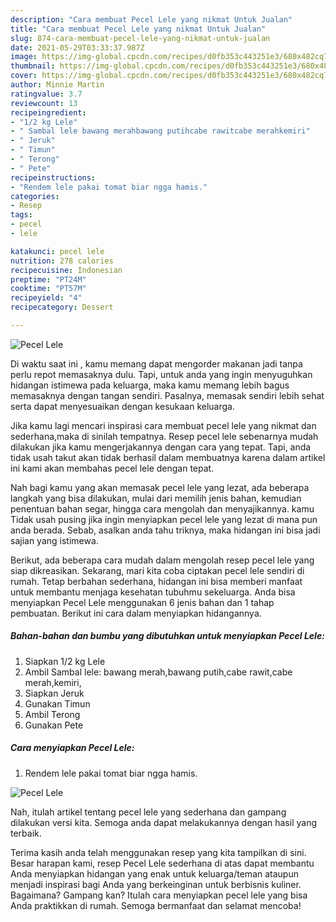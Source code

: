 ```yaml
---
description: "Cara membuat Pecel Lele yang nikmat Untuk Jualan"
title: "Cara membuat Pecel Lele yang nikmat Untuk Jualan"
slug: 874-cara-membuat-pecel-lele-yang-nikmat-untuk-jualan
date: 2021-05-29T03:33:37.987Z
image: https://img-global.cpcdn.com/recipes/d0fb353c443251e3/680x482cq70/pecel-lele-foto-resep-utama.jpg
thumbnail: https://img-global.cpcdn.com/recipes/d0fb353c443251e3/680x482cq70/pecel-lele-foto-resep-utama.jpg
cover: https://img-global.cpcdn.com/recipes/d0fb353c443251e3/680x482cq70/pecel-lele-foto-resep-utama.jpg
author: Minnie Martin
ratingvalue: 3.7
reviewcount: 13
recipeingredient:
- "1/2 kg Lele"
- " Sambal lele bawang merahbawang putihcabe rawitcabe merahkemiri"
- " Jeruk"
- " Timun"
- " Terong"
- " Pete"
recipeinstructions:
- "Rendem lele pakai tomat biar ngga hamis."
categories:
- Resep
tags:
- pecel
- lele

katakunci: pecel lele 
nutrition: 278 calories
recipecuisine: Indonesian
preptime: "PT24M"
cooktime: "PT57M"
recipeyield: "4"
recipecategory: Dessert

---
```



![Pecel Lele](https://img-global.cpcdn.com/recipes/d0fb353c443251e3/680x482cq70/pecel-lele-foto-resep-utama.jpg)

Di waktu  saat ini , kamu memang dapat mengorder makanan jadi tanpa perlu repot memasaknya dulu. Tapi, untuk anda yang ingin menyuguhkan hidangan istimewa pada keluarga, maka kamu memang lebih bagus memasaknya dengan tangan sendiri. Pasalnya, memasak sendiri lebih sehat serta dapat menyesuaikan dengan kesukaan keluarga.

Jika kamu lagi mencari inspirasi cara membuat pecel lele yang nikmat dan sederhana,maka di sinilah tempatnya. Resep pecel lele  sebenarnya mudah dilakukan jika kamu mengerjakannya dengan cara yang tepat. Tapi, anda tidak usah takut akan tidak berhasil dalam membuatnya 
karena dalam artikel ini kami akan membahas pecel lele dengan tepat.  



Nah bagi kamu yang akan memasak pecel lele yang lezat, ada beberapa langkah yang bisa dilakukan, mulai dari memilih jenis bahan, kemudian penentuan bahan segar, hingga cara mengolah dan menyajikannya. kamu Tidak usah pusing jika ingin menyiapkan pecel lele yang lezat di mana pun anda berada. Sebab, asalkan anda  tahu triknya, maka hidangan ini bisa jadi sajian yang istimewa.

Berikut, ada beberapa cara mudah dalam mengolah resep pecel lele yang siap dikreasikan. Sekarang, mari kita coba ciptakan pecel lele sendiri di rumah. Tetap berbahan sederhana, hidangan ini bisa memberi manfaat untuk membantu menjaga kesehatan tubuhmu sekeluarga. Anda bisa menyiapkan Pecel Lele menggunakan 6 jenis bahan dan 1 tahap pembuatan. Berikut ini cara dalam menyiapkan hidangannya.

<!--inarticleads1-->

##### Bahan-bahan dan bumbu yang dibutuhkan untuk menyiapkan Pecel Lele:

1. Siapkan 1/2 kg Lele
1. Ambil  Sambal lele: bawang merah,bawang putih,cabe rawit,cabe merah,kemiri,
1. Siapkan  Jeruk
1. Gunakan  Timun
1. Ambil  Terong
1. Gunakan  Pete




<!--inarticleads2-->

##### Cara menyiapkan Pecel Lele:

1. Rendem lele pakai tomat biar ngga hamis.
<img src="https://img-global.cpcdn.com/steps/a90947b01d904a6b/160x128cq70/pecel-lele-langkah-memasak-1-foto.jpg" alt="Pecel Lele">



Nah, itulah artikel tentang  pecel lele  yang sederhana dan gampang dilakukan versi kita. Semoga anda dapat melakukannya dengan hasil yang terbaik. 

Terima kasih anda telah menggunakan resep yang kita tampilkan di sini. Besar harapan kami, resep  Pecel Lele sederhana di atas dapat membantu Anda menyiapkan hidangan yang enak untuk keluarga/teman ataupun menjadi inspirasi bagi Anda yang berkeinginan untuk berbisnis kuliner. Bagaimana? Gampang kan? Itulah cara menyiapkan pecel lele yang bisa Anda praktikkan di rumah. Semoga bermanfaat dan selamat mencoba!

